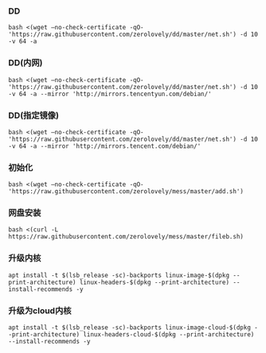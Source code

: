 ### DD

```shell
bash <(wget –no-check-certificate -qO- 'https://raw.githubusercontent.com/zerolovely/dd/master/net.sh') -d 10 -v 64 -a
```

### DD(内网)

```shell
bash <(wget –no-check-certificate -qO- 'https://raw.githubusercontent.com/zerolovely/dd/master/net.sh') -d 10 -v 64 -a --mirror 'http://mirrors.tencentyun.com/debian/'
```

### DD(指定镜像)

```shell
bash <(wget –no-check-certificate -qO- 'https://raw.githubusercontent.com/zerolovely/dd/master/net.sh') -d 10 -v 64 -a --mirror 'http://mirrors.tencent.com/debian/'
```

### 初始化

```shell
bash <(wget –no-check-certificate -qO- 'https://raw.githubusercontent.com/zerolovely/mess/master/add.sh')
```

### 网盘安装
```shell
bash <(curl -L https://raw.githubusercontent.com/zerolovely/mess/master/fileb.sh)
```


### 升级内核

```shell
apt install -t $(lsb_release -sc)-backports linux-image-$(dpkg --print-architecture) linux-headers-$(dpkg --print-architecture) --install-recommends -y
```


### 升级为cloud内核

```shell
apt install -t $(lsb_release -sc)-backports linux-image-cloud-$(dpkg --print-architecture) linux-headers-cloud-$(dpkg --print-architecture) --install-recommends -y
```
